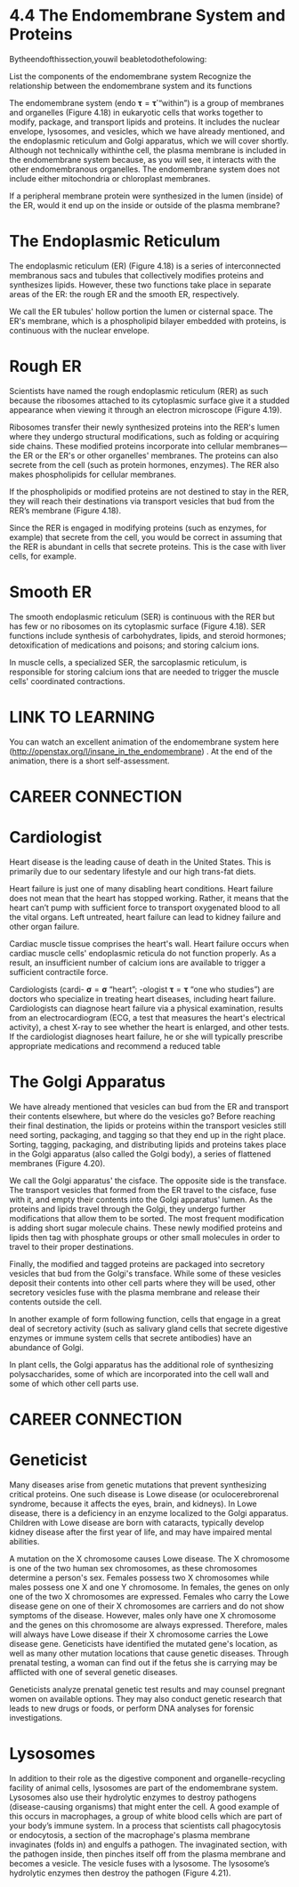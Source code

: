 # 4.4 The Endomembrane System and Proteins

Bytheendofthissection,youwil beabletodothefolowing:

List the components of the endomembrane system Recognize the relationship between the endomembrane system and its functions

The endomembrane system (endo $\mathbf { \tau } = \mathbf { \dot { \tau } }$ “within”) is a group of membranes and organelles (Figure 4.18) in eukaryotic cells that works together to modify, package, and transport lipids and proteins. It includes the nuclear envelope, lysosomes, and vesicles, which we have already mentioned, and the endoplasmic reticulum and Golgi apparatus, which we will cover shortly. Although not technically withinthe cell, the plasma membrane is included in the endomembrane system because, as you will see, it interacts with the other endomembranous organelles. The endomembrane system does not include either mitochondria or chloroplast membranes.

If a peripheral membrane protein were synthesized in the lumen (inside) of the ER, would it end up on the inside or outside of the plasma membrane?

# The Endoplasmic Reticulum

The endoplasmic reticulum (ER) (Figure 4.18) is a series of interconnected membranous sacs and tubules that collectively modifies proteins and synthesizes lipids. However, these two functions take place in separate areas of the ER: the rough ER and the smooth ER, respectively.

We call the ER tubules' hollow portion the lumen or cisternal space. The ER's membrane, which is a phospholipid bilayer embedded with proteins, is continuous with the nuclear envelope.

# Rough ER

Scientists have named the rough endoplasmic reticulum (RER) as such because the ribosomes attached to its cytoplasmic surface give it a studded appearance when viewing it through an electron microscope (Figure 4.19).



Ribosomes transfer their newly synthesized proteins into the RER's lumen where they undergo structural modifications, such as folding or acquiring side chains. These modified proteins incorporate into cellular membranes—the ER or the ER's or other organelles' membranes. The proteins can also secrete from the cell (such as protein hormones, enzymes). The RER also makes phospholipids for cellular membranes.

If the phospholipids or modified proteins are not destined to stay in the RER, they will reach their destinations via transport vesicles that bud from the RER’s membrane (Figure 4.18).

Since the RER is engaged in modifying proteins (such as enzymes, for example) that secrete from the cell, you would be correct in assuming that the RER is abundant in cells that secrete proteins. This is the case with liver cells, for example.

# Smooth ER

The smooth endoplasmic reticulum (SER) is continuous with the RER but has few or no ribosomes on its cytoplasmic surface (Figure 4.18). SER functions include synthesis of carbohydrates, lipids, and steroid hormones; detoxification of medications and poisons; and storing calcium ions.

In muscle cells, a specialized SER, the sarcoplasmic reticulum, is responsible for storing calcium ions that are needed to trigger the muscle cells' coordinated contractions.

# LINK TO LEARNING

You can watch an excellent animation of the endomembrane system here (http://openstax.org/l/insane_in_the_endomembrane) . At the end of the animation, there is a short self-assessment.

# CAREER CONNECTION

# Cardiologist

Heart disease is the leading cause of death in the United States. This is primarily due to our sedentary lifestyle and our high trans-fat diets.

Heart failure is just one of many disabling heart conditions. Heart failure does not mean that the heart has stopped working. Rather, it means that the heart can’t pump with sufficient force to transport oxygenated blood to all the vital organs. Left untreated, heart failure can lead to kidney failure and other organ failure.

Cardiac muscle tissue comprises the heart's wall. Heart failure occurs when cardiac muscle cells' endoplasmic reticula do not function properly. As a result, an insufficient number of calcium ions are available to trigger a sufficient contractile force.

Cardiologists (cardi- $\mathbf { \sigma } = \mathbf { \sigma }$ “heart”; -ologist $\mathbf { \tau } = \mathbf { \tau }$ “one who studies”) are doctors who specialize in treating heart diseases, including heart failure. Cardiologists can diagnose heart failure via a physical examination, results from an electrocardiogram (ECG, a test that measures the heart's electrical activity), a chest X-ray to see whether the heart is enlarged, and other tests. If the cardiologist diagnoses heart failure, he or she will typically prescribe appropriate medications and recommend a reduced table

# The Golgi Apparatus

We have already mentioned that vesicles can bud from the ER and transport their contents elsewhere, but where do the vesicles go? Before reaching their final destination, the lipids or proteins within the transport vesicles still need sorting, packaging, and tagging so that they end up in the right place. Sorting, tagging, packaging, and distributing lipids and proteins takes place in the Golgi apparatus (also called the Golgi body), a series of flattened membranes (Figure 4.20).

We call the Golgi apparatus' the cisface. The opposite side is the transface. The transport vesicles that formed from the ER travel to the cisface, fuse with it, and empty their contents into the Golgi apparatus' lumen. As the proteins and lipids travel through the Golgi, they undergo further modifications that allow them to be sorted. The most frequent modification is adding short sugar molecule chains. These newly modified proteins and lipids then tag with phosphate groups or other small molecules in order to travel to their proper destinations.

Finally, the modified and tagged proteins are packaged into secretory vesicles that bud from the Golgi's transface. While some of these vesicles deposit their contents into other cell parts where they will be used, other secretory vesicles fuse with the plasma membrane and release their contents outside the cell.

In another example of form following function, cells that engage in a great deal of secretory activity (such as salivary gland cells that secrete digestive enzymes or immune system cells that secrete antibodies) have an abundance of Golgi.

In plant cells, the Golgi apparatus has the additional role of synthesizing polysaccharides, some of which are incorporated into the cell wall and some of which other cell parts use.

# CAREER CONNECTION

# Geneticist

Many diseases arise from genetic mutations that prevent synthesizing critical proteins. One such disease is Lowe disease (or oculocerebrorenal syndrome, because it affects the eyes, brain, and kidneys). In Lowe disease, there is a deficiency in an enzyme localized to the Golgi apparatus. Children with Lowe disease are born with cataracts, typically develop kidney disease after the first year of life, and may have impaired mental abilities.

A mutation on the X chromosome causes Lowe disease. The X chromosome is one of the two human sex chromosomes, as these chromosomes determine a person's sex. Females possess two X chromosomes while males possess one X and one Y chromosome. In females, the genes on only one of the two X chromosomes are expressed. Females who carry the Lowe disease gene on one of their X chromosomes are carriers and do not show symptoms of the disease. However, males only have one X chromosome and the genes on this chromosome are always expressed. Therefore, males will always have Lowe disease if their X chromosome carries the Lowe disease gene. Geneticists have identified the mutated gene's location, as well as many other mutation locations that cause genetic diseases. Through prenatal testing, a woman can find out if the fetus she is carrying may be afflicted with one of several genetic diseases.

Geneticists analyze prenatal genetic test results and may counsel pregnant women on available options. They may also conduct genetic research that leads to new drugs or foods, or perform DNA analyses for forensic investigations.

# Lysosomes

In addition to their role as the digestive component and organelle-recycling facility of animal cells, lysosomes are part of the endomembrane system. Lysosomes also use their hydrolytic enzymes to destroy pathogens (disease-causing organisms) that might enter the cell. A good example of this occurs in macrophages, a group of white blood cells which are part of your body’s immune system. In a process that scientists call phagocytosis or endocytosis, a section of the macrophage's plasma membrane invaginates (folds in) and engulfs a pathogen. The invaginated section, with the pathogen inside, then pinches itself off from the plasma membrane and becomes a vesicle. The vesicle fuses with a lysosome. The lysosome’s hydrolytic enzymes then destroy the pathogen (Figure 4.21).